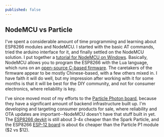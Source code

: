 ```yaml
---
published: false
---
```


## NodeMCU vs Particle

I've spent a considerable amount of time programming and learning about ESP8266 modules and NodeMCU. I started with the basic AT commands, tried the arduino interface for it, and finally settled on the NodeMCU solution.  I put together a [tutorial for NodeMCU on Windows]({{site.baseurl}}/_posts/NodeMCUonWindows.pdf).  Basically, NodeMCU allows you to program the ESP8266 with the Lua language, which runs on an [open-source C-based firmware](https://github.com/nodemcu/nodemcu-firmware).  The caretakers of the firmware appear to be mostly Chinese-based, with a few others mixed in.  I have faith it will do well, but my impression after working with it for some months is that it will be best for the DIY community, and not for consumer electronics, where reliability is key.

I've since moved most of my efforts to the [Particle Photon board](https://store.particle.io/), because they have a significant amount of backend infrastructure built up.  I'm developing and targeting consumer products for sale, where reliability and OTA updates are important--NodeMCU doesn't have that stuff built in yet.  The [ESP8266 devkit](http://www.aliexpress.com/item/FLASH-NodeMcu-Lua-WIFI-jaringan-papan-pengembangan-Berbasis-ESP8266/32448650599.html) is still about 3-4x cheaper than the Spark Particle, and the ESP8266 [ESP-12 board](http://www.aliexpress.com/item/Free-Shipping-ESP8266-serial-WIFI-model-ESP-12-ESP-12E-ESP12E-Authenticity-Guaranteed-ESP12/32349990031.html) is about 6x cheaper than the Particle P1 module ($2 vs $12).